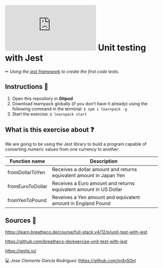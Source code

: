 # ![4Geeks Logo](http://assets.breatheco.de/apis/img/images.php?blob&random&cat=icon&tags=4geeks,16) Unit testing with Jest

✏ *Using the [jest framework](https://jestjs.io/) to create the first code tests*.

## Instructions 📄
 
1. Open this repository in **Gitpod**
2. Download learnpack globally (if you don't have it already) using the following command in the terminal: `$ npm i learnpack -g`
3. Start the exercise: `$ learnpack start`

## What is this exercise about ❓

We are going to be using the Jest library to build a program capable of converting numeric values from one currency to another:

| Function name     | Description                                                           |
| ----------------- | --------------------------------------------------------------------- |
| fromDollarToYen   | Receives a dollar amount and returns equivalent amount in Japan Yen  |
| fromEuroToDollar  | Receives a Euro amount and returns equivalent amount in US Dollar     |
| fromYenToPound    | Reveives a Yen amount and equivalent amount in England Pound          |

## Sources 📌

<https://learn.breatheco.de/course/full-stack.v4/12/p/unit-test-with-jest>

<https://github.com/breatheco-de/exercise-unit-test-with-jest>

<https://jestjs.io/>

💻 _Jose Clemente García Rodríguez_ (<https://github.com/m4n50n>)
